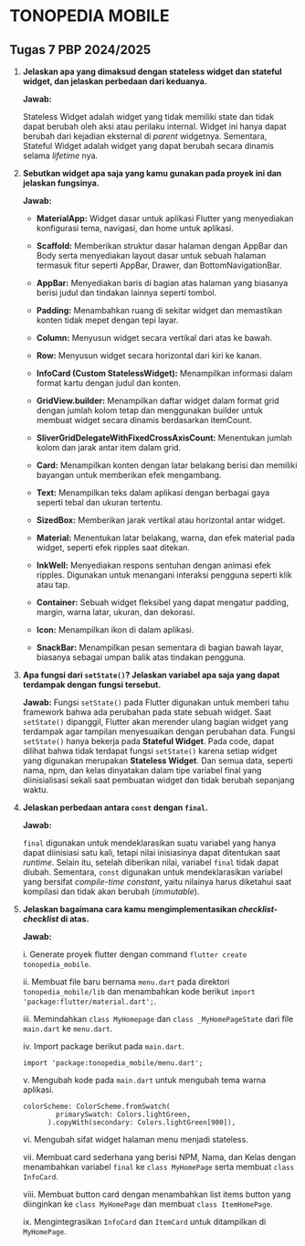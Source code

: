 # TONOPEDIA MOBILE

## Tugas 7 PBP 2024/2025
1. **Jelaskan apa yang dimaksud dengan stateless widget dan stateful widget, dan jelaskan perbedaan dari keduanya.**

    **Jawab:**

    Stateless Widget adalah widget yang tidak memiliki state dan tidak dapat berubah oleh aksi atau perilaku internal. Widget ini hanya dapat berubah dari kejadian eksternal di *parent* widgetnya. Sementara, Stateful Widget adalah widget yang dapat berubah secara dinamis selama *lifetime* nya.

2. **Sebutkan widget apa saja yang kamu gunakan pada proyek ini dan jelaskan fungsinya.**

    **Jawab:**
    - **MaterialApp:** Widget dasar untuk aplikasi Flutter yang menyediakan konfigurasi tema, navigasi, dan home untuk aplikasi.

    - **Scaffold:** Memberikan struktur dasar halaman dengan AppBar dan Body serta menyediakan layout dasar untuk sebuah halaman termasuk fitur seperti AppBar, Drawer, dan BottomNavigationBar.

    - **AppBar:** Menyediakan baris di bagian atas halaman yang biasanya berisi judul dan tindakan lainnya seperti tombol.

    - **Padding:** Menambahkan ruang di sekitar widget dan memastikan konten tidak mepet dengan tepi layar.

    - **Column:** Menyusun widget secara vertikal dari atas ke bawah.

    - **Row:** Menyusun widget secara horizontal dari kiri ke kanan.

    - **InfoCard (Custom StatelessWidget):** Menampilkan informasi dalam format kartu dengan judul dan konten.

    - **GridView.builder:** Menampilkan daftar widget dalam format grid dengan jumlah kolom tetap dan menggunakan builder untuk membuat widget secara dinamis berdasarkan itemCount.

    - **SliverGridDelegateWithFixedCrossAxisCount:** Menentukan jumlah kolom dan jarak antar item dalam grid.
    
    - **Card:** Menampilkan konten dengan latar belakang berisi dan memiliki bayangan untuk memberikan efek mengambang.

    - **Text:** Menampilkan teks dalam aplikasi dengan berbagai gaya seperti tebal dan ukuran tertentu.

    - **SizedBox:** Memberikan jarak vertikal atau horizontal antar widget.

    - **Material:** Menentukan latar belakang, warna, dan efek material pada widget, seperti efek ripples saat ditekan.

    - **InkWell:** Menyediakan respons sentuhan dengan animasi efek ripples. Digunakan untuk menangani interaksi pengguna seperti klik atau tap.

    - **Container:** Sebuah widget fleksibel yang dapat mengatur padding, margin, warna latar, ukuran, dan dekorasi.
    
    - **Icon:** Menampilkan ikon di dalam aplikasi.

    - **SnackBar:** Menampilkan pesan sementara di bagian bawah layar, biasanya sebagai umpan balik atas tindakan pengguna.


3. **Apa fungsi dari `setState()`? Jelaskan variabel apa saja yang dapat terdampak dengan fungsi tersebut.**

    **Jawab:**
    Fungsi `setState()` pada Flutter digunakan untuk memberi tahu framework bahwa ada perubahan pada state sebuah widget. Saat `setState()` dipanggil, Flutter akan merender ulang bagian widget yang terdampak agar tampilan menyesuaikan dengan perubahan data. Fungsi `setState()` hanya bekerja pada **Stateful Widget**. Pada code, dapat dilihat bahwa tidak terdapat fungsi `setState()` karena setiap widget yang digunakan merupakan **Stateless Widget**. Dan semua data, seperti nama, npm, dan kelas dinyatakan dalam tipe variabel final yang diinisialisasi sekali saat pembuatan widget dan tidak berubah sepanjang waktu.
    

4. **Jelaskan perbedaan antara `const` dengan `final`.**

    **Jawab:**

    `final` digunakan untuk mendeklarasikan suatu variabel yang hanya dapat diinisiasi satu kali, tetapi nilai inisiasinya dapat ditentukan saat *runtime*. Selain itu, setelah diberikan nilai, variabel `final` tidak dapat diubah. Sementara, `const` digunakan untuk mendeklarasikan variabel yang bersifat *compile-time constant*, yaitu nilainya harus diketahui saat kompilasi dan tidak akan berubah (*immutable*).


5. **Jelaskan bagaimana cara kamu mengimplementasikan _*checklist-checklist*_ di atas.**

    **Jawab:**

    i. Generate proyek flutter dengan command `flutter create tonopedia_mobile`. 

    ii. Membuat file baru bernama `menu.dart` pada direktori `tonopedia_mobile/lib` dan menambahkan kode berikut `import 'package:flutter/material.dart';`.

    iii. Memindahkan `class MyHomepage` dan `class _MyHomePageState` dari file `main.dart` ke `menu.dart`.

    iv. Import package berikut pada `main.dart`.
    ```
    import 'package:tonopedia_mobile/menu.dart';
    ```

    v. Mengubah kode pada `main.dart` untuk mengubah tema warna aplikasi.
    ```
    colorScheme: ColorScheme.fromSwatch(
            primarySwatch: Colors.lightGreen,
          ).copyWith(secondary: Colors.lightGreen[900]),
    ```

    vi. Mengubah sifat widget halaman menu menjadi stateless​.
    
    vii. Membuat card sederhana yang berisi NPM, Nama, dan Kelas dengan menambahkan variabel `final` ke `class MyHomePage` serta membuat `class InfoCard`.

    viii. Membuat button card dengan menambahkan list items button yang diinginkan ke `class MyHomePage` dan membuat `class ItemHomePage`.

    ix. Mengintegrasikan `InfoCard` dan `ItemCard` untuk ditampilkan di `MyHomePage`.









